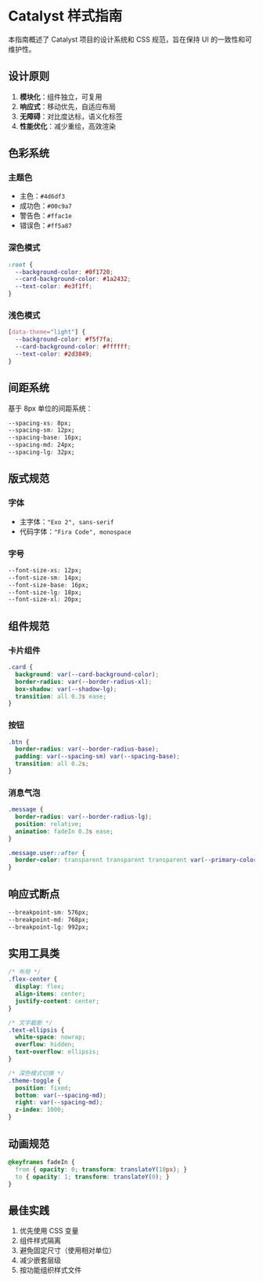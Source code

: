 # Catalyst 样式指南

本指南概述了 Catalyst 项目的设计系统和 CSS 规范，旨在保持 UI 的一致性和可维护性。

## 设计原则

1. **模块化**：组件独立，可复用
2. **响应式**：移动优先，自适应布局
3. **无障碍**：对比度达标，语义化标签
4. **性能优化**：减少重绘，高效渲染

## 色彩系统

### 主题色
- 主色：`#4d6df3`
- 成功色：`#00c9a7`
- 警告色：`#ffac1e`
- 错误色：`#ff5a87`

### 深色模式
```css
:root {
  --background-color: #0f1720;
  --card-background-color: #1a2432;
  --text-color: #e3f1ff;
}
```

### 浅色模式
```css
[data-theme="light"] {
  --background-color: #f5f7fa;
  --card-background-color: #ffffff;
  --text-color: #2d3849;
}
```

## 间距系统

基于 8px 单位的间距系统：
```css
--spacing-xs: 8px;
--spacing-sm: 12px;
--spacing-base: 16px;
--spacing-md: 24px;
--spacing-lg: 32px;
```

## 版式规范

### 字体
- 主字体：`"Exo 2", sans-serif`
- 代码字体：`"Fira Code", monospace`

### 字号
```css
--font-size-xs: 12px;
--font-size-sm: 14px;
--font-size-base: 16px;
--font-size-lg: 18px;
--font-size-xl: 20px;
```

## 组件规范

### 卡片组件
```css
.card {
  background: var(--card-background-color);
  border-radius: var(--border-radius-xl);
  box-shadow: var(--shadow-lg);
  transition: all 0.3s ease;
}
```

### 按钮
```css
.btn {
  border-radius: var(--border-radius-base);
  padding: var(--spacing-sm) var(--spacing-base);
  transition: all 0.2s;
}
```

### 消息气泡
```css
.message {
  border-radius: var(--border-radius-lg);
  position: relative;
  animation: fadeIn 0.3s ease;
}

.message.user::after {
  border-color: transparent transparent transparent var(--primary-color);
}
```

## 响应式断点

```css
--breakpoint-sm: 576px;
--breakpoint-md: 768px;
--breakpoint-lg: 992px;
```

## 实用工具类

```css
/* 布局 */
.flex-center {
  display: flex;
  align-items: center;
  justify-content: center;
}

/* 文字截断 */
.text-ellipsis {
  white-space: nowrap;
  overflow: hidden;
  text-overflow: ellipsis;
}

/* 深色模式切换 */
.theme-toggle {
  position: fixed;
  bottom: var(--spacing-md);
  right: var(--spacing-md);
  z-index: 1000;
}
```

## 动画规范

```css
@keyframes fadeIn {
  from { opacity: 0; transform: translateY(10px); }
  to { opacity: 1; transform: translateY(0); }
}
```

## 最佳实践

1. 优先使用 CSS 变量
2. 组件样式隔离
3. 避免固定尺寸（使用相对单位）
4. 减少嵌套层级
5. 按功能组织样式文件